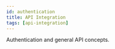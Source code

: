 ```yaml
---
id: authentication
title: API Integration
tags: [api-integration]
---
```


Authentication and general API concepts.
